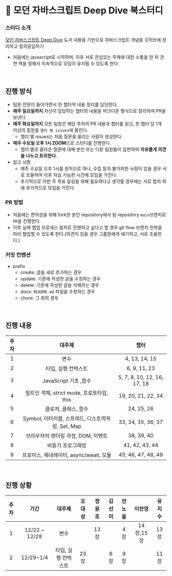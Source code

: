# 📖 모던 자바스크립트 Deep Dive 북스터디

### 스터디 소개

[모던 자바스크립트 Deep Dive](http://www.yes24.com/Product/Goods/92742567) 도서 내용을 기반으로 자바스크립트 개념을 깃허브에 정리하고 질의응답하기

- 처음에는 javascript로 시작하며, 이후 서로 관심있는 주제에 대한 소통을 한 뒤 관련 책을 정해서 지속적으로 모임이 유지될 수 있도록 한다.

<br />

## 진행 방식

- 팀원 전원이 돌아가면서 한 챕터씩 내용 정리를 담당한다.
- **매주 일요일까지** 자신이 담당하는 챕터의 내용을 마크다운 형식으로 정리하여 PR을 보낸다.
- **매주 화요일까지** 모든 팀원은 해당 주차의 PR 내용과 챕터를 읽고, 한 챕터 당 1개 이상의 질문을 `챕터 별 issues`에 올린다.
  - 챕터 별 issues는 처음 질문을 올리는 사람이 생성한다.
- **매주 수요일 오후 1시 ZOOM**으로 스터디를 진행한다.
  - 챕터 별로 올라온 질문에 대해 본인 또는 다른 팀원들이 답변하며 **자유롭게 의견을 나누고 토의한다.**
- 참고 사항
  - 매주 수요일 오후 1시를 원칙으로 하나, 수업 등의 불가피한 사정이 있을 경우 서로 조율하여 이후 자습 가능한 시간에 모임을 가진다.
  - 추가적으로 이번 주 목표 달성을 위해 필요하다고 생각될 경우에는 서로 합의 하에 추가적으로 모임을 가진다.

### PR 방법

- 처음에는 편의성을 위해 fork한 본인 repository에서 팀 repository `main`브랜치로 `PR`을 진행한다.
- 이후 실제 협업 프로세스 절차로 진행하고 싶다고 할 경우 git flow 브랜치 전략을 따라 협업할 수 있도록 한다.(의견이 있을 경우 그룹장에게 얘기하고, 서로 조율한다.)

### 커밋 컨벤션

- prefix
  - create: 글을 새로 추가하는 경우
  - update: 기존에 작성한 글을 수정하는 경우
  - delete: 기존에 작성한 글을 삭제하는 경우
  - docs: `README.md` 파일을 수정하는 경우
  - chore: 그 외의 경우

<br />

## 진행 내용

| 주차 |                       대주제                       |            챕터             |
| :--: | :------------------------------------------------: | :-------------------------: |
|  1   |                        변수                        |        4, 13, 14, 15        |
|  2   |                타입, 실행 컨텍스트                 |        6, 9, 11, 23         |
|  3   |               JavaScript 기초 ,함수                | 5, 7, 8, 10, 12, 16, 17, 18 |
|  4   |     빌트인 객체, strict mode, 프로토타입, this     |     19, 20, 21, 22, 34      |
|  5   |                클로저, 클래스, 함수                |         24, 25, 26          |
|  6   | Symbol, 이터러블, 스프레드, 디스트럭처링, Set, Map |     33, 34, 35, 36, 37      |
|  7   |        브라우저의 렌더링 과정, DOM, 이벤트         |         38, 39, 40          |
|  8   |                 비동기 프로그래밍                  |       41, 42, 43, 44        |
|  9   |      프로미스, 제네레이터, async/await, 모듈       |     45, 46, 47, 48, 49      |

<br />

## 진행 상황

| 주차 |     기간      |       대주제        | 오대성 | 정윤조 | 김선미 | 안노을 |  이찬영   | 유지수 |
| :--: | :-----------: | :-----------------: | :----: | :----: | :----: | :----: | :-------: | :----: |
|  1   | 12/22 ~ 12/28 |        변수         |        |  13장  |        |  4장   | 14장,15장 |  13장  |
|  2   |   12/29~1/4   | 타입, 실행 컨텍스트 |  23장  |        |  6장   |  9장   |           |  11장  |
